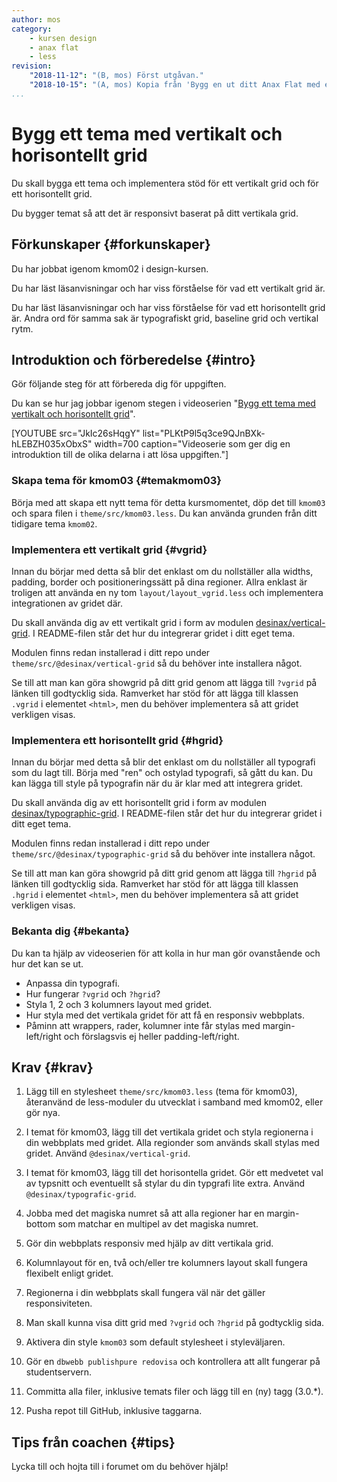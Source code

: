 ```yaml
---
author: mos
category:
    - kursen design
    - anax flat
    - less
revision:
    "2018-11-12": "(B, mos) Först utgåvan."
    "2018-10-15": "(A, mos) Kopia från 'Bygg en ut ditt Anax Flat med eget LESS tema' och omskriven."
...
```

Bygg ett tema med vertikalt och horisontellt grid
===================================

Du skall bygga ett tema och implementera stöd för ett vertikalt grid och för ett horisontellt grid.

Du bygger temat så att det är responsivt baserat på ditt vertikala grid.

<!--more-->



Förkunskaper {#forkunskaper}
-----------------------

Du har jobbat igenom kmom02 i design-kursen.

Du har läst läsanvisningar och har viss förståelse för vad ett vertikalt grid är.

Du har läst läsanvisningar och har viss förståelse för vad ett horisontellt grid är. Andra ord för samma sak är typografiskt grid, baseline grid och vertikal rytm.



Introduktion och förberedelse {#intro}
-----------------------

Gör följande steg för att förbereda dig för uppgiften.

Du kan se hur jag jobbar igenom stegen i videoserien "[Bygg ett tema med vertikalt och horisontellt grid](https://www.youtube.com/playlist?list=PLKtP9l5q3ce9QJnBXk-hLEBZH035xObxS)".

[YOUTUBE src="JkIc26sHqgY" list="PLKtP9l5q3ce9QJnBXk-hLEBZH035xObxS" width=700 caption="Videoserie som ger dig en introduktion till de olika delarna i att lösa uppgiften."]



### Skapa tema för kmom03 {#temakmom03}

Börja med att skapa ett nytt tema för detta kursmomentet, döp det till `kmom03` och spara filen i `theme/src/kmom03.less`. Du kan använda grunden från ditt tidigare tema `kmom02`.



### Implementera ett vertikalt grid {#vgrid}

Innan du börjar med detta så blir det enklast om du nollställer alla widths, padding, border och positioneringssätt på dina regioner. Allra enklast är troligen att använda en ny tom `layout/layout_vgrid.less` och implementera integrationen av gridet där. 

Du skall använda dig av ett vertikalt grid i form av modulen [desinax/vertical-grid](https://github.com/desinax/vertical-grid/). I README-filen står det hur du integrerar gridet i ditt eget tema.

Modulen finns redan installerad i ditt repo under `theme/src/@desinax/vertical-grid` så du behöver inte installera något.

Se till att man kan göra showgrid på ditt grid genom att lägga till `?vgrid` på länken till godtycklig sida. Ramverket har stöd för att lägga till klassen `.vgrid` i elementet `<html>`, men du behöver implementera så att gridet verkligen visas.



### Implementera ett horisontellt grid {#hgrid}

Innan du börjar med detta så blir det enklast om du nollställer all typografi som du lagt till. Börja med "ren" och ostylad typografi, så gått du kan. Du kan lägga till style på typografin när du är klar med att integrera gridet.

Du skall använda dig av ett horisontellt grid i form av modulen [desinax/typographic-grid](https://github.com/desinax/typographic-grid/). I README-filen står det hur du integrerar gridet i ditt eget tema.

Modulen finns redan installerad i ditt repo under `theme/src/@desinax/typographic-grid` så du behöver inte installera något.

Se till att man kan göra showgrid på ditt grid genom att lägga till `?hgrid` på länken till godtycklig sida. Ramverket har stöd för att lägga till klassen `.hgrid` i elementet `<html>`, men du behöver implementera så att gridet verkligen visas.



### Bekanta dig {#bekanta}

Du kan ta hjälp av videoserien för att kolla in hur man gör ovanstående och hur det kan se ut.

* Anpassa din typografi.
* Hur fungerar `?vgrid` och `?hgrid`?
* Styla 1, 2 och 3 kolumners layout med gridet.
* Hur styla med det vertikala gridet för att få en responsiv webbplats.
* Påminn att wrappers, rader, kolumner inte får stylas med margin-left/right och förslagsvis ej heller padding-left/right.



Krav {#krav}
-----------------------

1. Lägg till en stylesheet `theme/src/kmom03.less` (tema för kmom03), återanvänd de less-moduler du utvecklat i samband med kmom02, eller gör nya.

1. I temat för kmom03, lägg till det vertikala gridet och styla regionerna i din webbplats med gridet. Alla regionder som används skall stylas med gridet. Använd `@desinax/vertical-grid`.

1. I temat för kmom03, lägg till det horisontella gridet. Gör ett medvetet val av typsnitt och eventuellt så stylar du din typgrafi lite extra. Använd `@desinax/typografic-grid`.

1. Jobba med det magiska numret så att alla regioner har en margin-bottom som matchar en multipel av det magiska numret.

1. Gör din webbplats responsiv med hjälp av ditt vertikala grid.

1. Kolumnlayout för en, två och/eller tre kolumners layout skall fungera flexibelt enligt gridet.

1. Regionerna i din webbplats skall fungera väl när det gäller responsiviteten.

1. Man skall kunna visa ditt grid med `?vgrid` och `?hgrid` på godtycklig sida.

1. Aktivera din style `kmom03` som default stylesheet i styleväljaren.

1. Gör en `dbwebb publishpure redovisa` och kontrollera att allt fungerar på studentservern.

1. Committa alla filer, inklusive temats filer och lägg till en (ny) tagg (3.0.\*).

1. Pusha repot till GitHub, inklusive taggarna.



Tips från coachen {#tips}
-----------------------

Lycka till och hojta till i forumet om du behöver hjälp!
